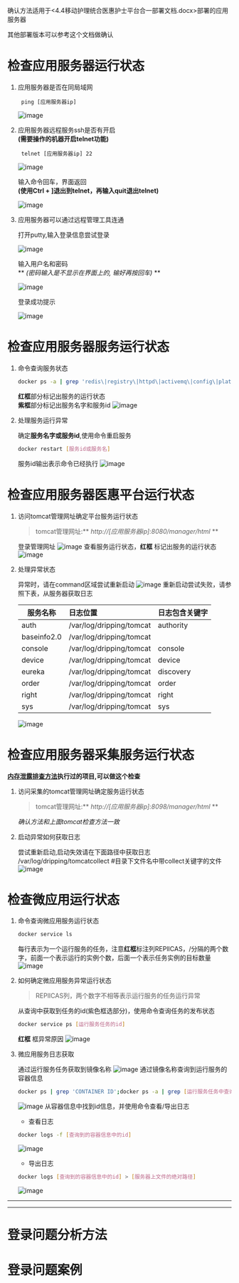 确认方法适用于<4.4移动护理统合医惠护士平台合一部署文档.docx>部署的应用服务器

其他部署版本可以参考这个文档做确认

# 检查应用服务器运行状态
1. 应用服务器是否在同局域网

        ping [应用服务器ip]
    ![image](https://raw.githubusercontent.com/Stromy-worker/EwellDrpDoc/master/Resource/pic/pingServer.png)
1. 应用服务器远程服务ssh是否有开启
<br>**(需要操作的机器开启telnet功能)**

        telnet [应用服务器ip] 22
    ![image](https://raw.githubusercontent.com/Stromy-worker/EwellDrpDoc/master/Resource/pic/telnetBefore.png)
    
    输入命令回车，界面返回
    <br>**(使用Ctrl + ]退出到telnet，再输入quit退出telnet)**
    
    ![image](https://raw.githubusercontent.com/Stromy-worker/EwellDrpDoc/master/Resource/pic/telnetAfter.png)
1. 应用服务器可以通过远程管理工具连通

    打开putty,输入登录信息尝试登录
    
    ![image](https://raw.githubusercontent.com/Stromy-worker/EwellDrpDoc/master/Resource/pic/puttyInfo.png)
    
    输入用户名和密码
    <br>** *(密码输入是不显示在界面上的, 输好再按回车)* **
    
    ![image](https://raw.githubusercontent.com/Stromy-worker/EwellDrpDoc/master/Resource/pic/puttyLogin.png)
    
    登录成功提示
    
    ![image](https://raw.githubusercontent.com/Stromy-worker/EwellDrpDoc/master/Resource/pic/puttyOk.png)

# 检查应用服务器服务运行状态
1. 命令查询服务状态
    ```Bash
    docker ps -a | grep 'redis\|registry\|httpd\|activemq\|config\|platformWEB\|tomcat\|uploader\|tomcatcollect\|mqttmsg'
    ```
    **红框**部分标记出服务的运行状态
    <br>**紫框**部分标记出服务名字和服务id
    ![image](https://raw.githubusercontent.com/Stromy-worker/EwellDrpDoc/master/Resource/pic/dockerPsDrp.png)

1. 处理服务运行异常

    确定**服务名字或服务id**,使用命令重启服务
    ```Bash
    docker restart [服务id或服务名]
    ```
    服务id输出表示命令已经执行
    ![image](https://raw.githubusercontent.com/Stromy-worker/EwellDrpDoc/master/Resource/pic/dockerRestart.png)

# 检查应用服务器医惠平台运行状态
1. 访问tomcat管理网址确定平台服务运行状态
    > tomcat管理网址:** _http://[应用服务器ip]:8080/manager/html_ **

    登录管理网址
    ![image](https://raw.githubusercontent.com/Stromy-worker/EwellDrpDoc/master/Resource/pic/tomcatLogin.png)
    查看服务运行状态，**红框**
    标记出服务的运行状态
    ![image](https://raw.githubusercontent.com/Stromy-worker/EwellDrpDoc/master/Resource/pic/tomcatPs.png)
1. 处理异常状态

    异常时，请在command区域尝试重新启动
    ![image](https://raw.githubusercontent.com/Stromy-worker/EwellDrpDoc/master/Resource/pic/tomcatCommand.png)
    重新启动尝试失败，请参照下表，从服务器获取日志

    |服务名称|日志位置|日志包含关键字|
    |---|:---|---|
    |auth|/var/log/dripping/tomcat|authority|
    |baseinfo2.0|/var/log/dripping/tomcat||
    |console|/var/log/dripping/tomcat|console|
    |device|/var/log/dripping/tomcat|device|
    |eureka|/var/log/dripping/tomcat|discovery|
    |order|/var/log/dripping/tomcat|order|
    |right|/var/log/dripping/tomcat|right|
    |sys|/var/log/dripping/tomcat|sys|
    ![image](https://raw.githubusercontent.com/Stromy-worker/EwellDrpDoc/master/Resource/pic/tomcatLogDir.png)

# 检查应用服务器采集服务运行状态
**[内存泄露排查方法](https://github.com/Stromy-worker/EwellDrpDoc/blob/master/OperationDoc/DRP%E5%86%85%E5%AD%98%E6%B3%84%E9%9C%B2%E6%8E%92%E6%9F%A5%E6%96%B9%E6%B3%95.md)执行过的项目,可以做这个检查**
1. 访问采集的tomcat管理网址确定服务运行状态
    > tomcat管理网址:** _http://[应用服务器ip]:8098/manager/html_ **

    *确认方法和上面tomcat检查方法一致*
1. 启动异常如何获取日志

    尝试重新启动,启动失效请在下面路径中获取日志
        /var/log/dripping/tomcatcollect  #目录下文件名中带collect关键字的文件
    ![image](https://raw.githubusercontent.com/Stromy-worker/EwellDrpDoc/master/Resource/pic/tomcatcollectLogDir.png)

# 检查微应用运行状态
1. 命令查询微应用服务运行状态

    ```Bash
    docker service ls
    ```
    每行表示为一个运行服务的任务，注意**红框**标注列REPlICAS，/分隔的两个数字，前面一个表示运行的实例个数，后面一个表示任务实例的目标数量
    ![image](https://raw.githubusercontent.com/Stromy-worker/EwellDrpDoc/master/Resource/pic/dockerServiceLs.png)

1. 如何确定微应用服务异常运行状态
    > REPlICAS列，两个数字不相等表示运行服务的任务运行异常

    从查询中获取到任务的id(紫色框选部分)，使用命令查询任务的发布状态

    ```Bash
    docker service ps [运行服务任务的id]
    ```
    **红框** 框异常原因
    ![image](https://raw.githubusercontent.com/Stromy-worker/EwellDrpDoc/master/Resource/pic/dockerServiceException.png)
1. 微应用服务日志获取

    通过运行服务任务获取到镜像名称
    ![image](https://raw.githubusercontent.com/Stromy-worker/EwellDrpDoc/master/Resource/pic/dockerServiceImage.png)
    通过镜像名称查询到运行服务的容器信息
    ```Bash
    docker ps | grep 'CONTAINER ID';docker ps -a | grep [运行服务任务中查询到的镜像名称]
    ```
    ![image](https://raw.githubusercontent.com/Stromy-worker/EwellDrpDoc/master/Resource/pic/dockerPsImage.png)
    从容器信息中找到id信息，并使用命令查看/导出日志
    * 查看日志

    ```Bash
    docker logs -f [查询到的容器信息中的id]
    ```
    ![image](https://raw.githubusercontent.com/Stromy-worker/EwellDrpDoc/master/Resource/pic/dockerLog.png)
    * 导出日志

    ```Bash
    docker logs [查询到的容器信息中的id] > [服务器上文件的绝对路径]
    ```
    ![image](https://raw.githubusercontent.com/Stromy-worker/EwellDrpDoc/master/Resource/pic/dockerLogFile.png)

---

---

# 登录问题分析方法
# 登录问题案例
